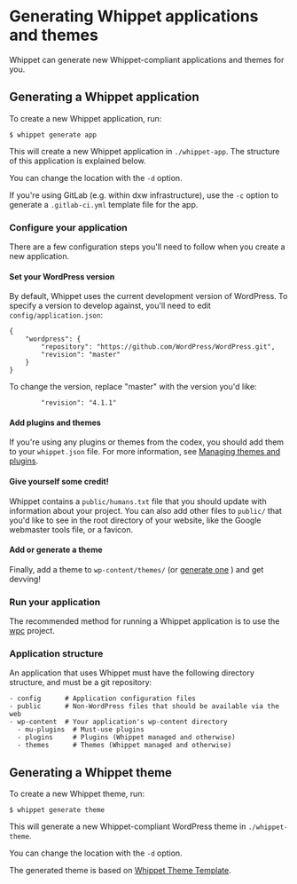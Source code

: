 # Generating Whippet applications and themes

Whippet can generate new Whippet-compliant applications and themes for you.

## Generating a Whippet application

To create a new Whippet application, run:

```
$ whippet generate app
```

This will create a new Whippet application in `./whippet-app`. The structure of this application is explained below.

You can change the location with the `-d` option.

If you're using GitLab (e.g. within dxw infrastructure), use the `-c` option to generate a `.gitlab-ci.yml` template file for the app.

### Configure your application

There are a few configuration steps you'll need to follow when you create a new application.

#### Set your WordPress version

By default, Whippet uses the current development version of WordPress. To specify a version to develop against, you'll need to edit `config/application.json`:

```
{
    "wordpress": {
        "repository": "https://github.com/WordPress/WordPress.git",
        "revision": "master"
    }
}
```

To change the version, replace "master" with the version you'd like:

```
        "revision": "4.1.1"
```

#### Add plugins and themes

If you're using any plugins or themes from the codex, you should add them to your `whippet.json` file. For more information, see [Managing themes and plugins](themesandplugins.md).

#### Give yourself some credit!

Whippet contains a `public/humans.txt` file that you should update with information about your project. You can also add other files to `public/` that you'd like to
see in the root directory of your website, like the Google webmaster tools file, or a favicon.

#### Add or generate a theme

Finally, add a theme to `wp-content/themes/` (or [generate one](#generating-a-whippet-theme) ) and get devving!

### Run your application

The recommended method for running a Whippet application is to use the [wpc](https://github.com/dxw/wpc) project.

### Application structure

An application that uses Whippet must have the following directory structure, and must be a git repository:

```
- config      # Application configuration files
- public      # Non-WordPress files that should be available via the web
- wp-content  # Your application's wp-content directory
  - mu-plugins  # Must-use plugins
  - plugins     # Plugins (Whippet managed and otherwise)
  - themes      # Themes (Whippet managed and otherwise)
```

## Generating a Whippet theme

To create a new Whippet theme, run:

```
$ whippet generate theme
```

This will generate a new Whippet-compliant WordPress theme in `./whippet-theme`.

You can change the location with the `-d` option.

The generated theme is based on [Whippet Theme Template](https://github.com/dxw/whippet-theme-template/).
